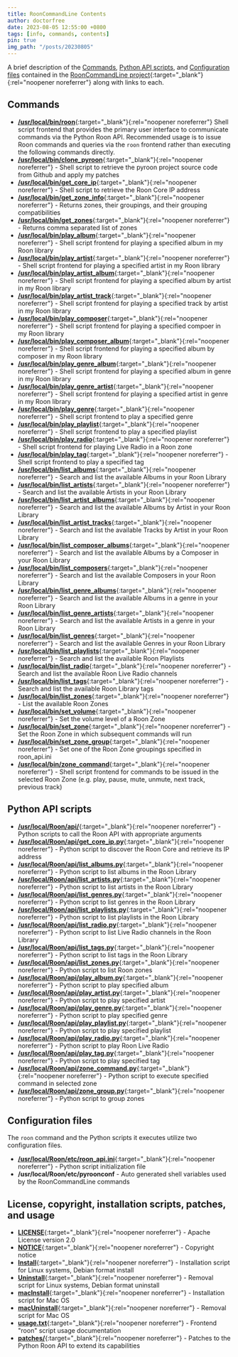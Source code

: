 ```yaml
---
title: RoonCommandLine Contents
author: doctorfree
date: 2023-08-05 12:55:00 +0800
tags: [info, commands, contents]
pin: true
img_path: "/posts/20230805"
---
```


A brief description of the [Commands](#commands),
[Python API scripts](#python-api-scripts), and
[Configuration files](#configuration-files) contained in the
[RoonCommandLine project](https://github.com/doctorfree/RoonCommandLine){:target="_blank"}{:rel="noopener noreferrer"}
along with links to each.

## Commands

- [**/usr/local/bin/roon**](https://github.com/doctorfree/RoonCommandLine/blob/master/bin/roon){:target="_blank"}{:rel="noopener noreferrer"}
  Shell script frontend that provides the primary user interface to communicate commands via the Python Roon API. Recommended usage is to issue Roon commands and queries via the `roon` frontend rather than executing the following commands directly.
- [**/usr/local/bin/clone_pyroon**](https://github.com/doctorfree/RoonCommandLine/blob/master/bin/clone_pyroon){:target="_blank"}{:rel="noopener noreferrer"} - Shell script to retrieve the pyroon project source code from Github and apply my patches
- [**/usr/local/bin/get_core_ip**](https://github.com/doctorfree/RoonCommandLine/blob/master/bin/get_core_ip){:target="_blank"}{:rel="noopener noreferrer"} - Shell script to retrieve the Roon Core IP address
- [**/usr/local/bin/get_zone_info**](https://github.com/doctorfree/RoonCommandLine/blob/master/bin/get_zone_info){:target="_blank"}{:rel="noopener noreferrer"} - Returns zones, their groupings, and their grouping compatibilities
- [**/usr/local/bin/get_zones**](https://github.com/doctorfree/RoonCommandLine/blob/master/bin/get_zones){:target="_blank"}{:rel="noopener noreferrer"} - Returns comma separated list of zones
- [**/usr/local/bin/play_album**](https://github.com/doctorfree/RoonCommandLine/blob/master/bin/play_album){:target="_blank"}{:rel="noopener noreferrer"} - Shell script frontend for playing a specified album in my Roon library
- [**/usr/local/bin/play_artist**](https://github.com/doctorfree/RoonCommandLine/blob/master/bin/play_artist){:target="_blank"}{:rel="noopener noreferrer"} - Shell script frontend for playing a specified artist in my Roon library
- [**/usr/local/bin/play_artist_album**](https://github.com/doctorfree/RoonCommandLine/blob/master/bin/play_artist_album){:target="_blank"}{:rel="noopener noreferrer"} - Shell script frontend for playing a specified album by artist in my Roon library
- [**/usr/local/bin/play_artist_track**](https://github.com/doctorfree/RoonCommandLine/blob/master/bin/play_artist_track){:target="_blank"}{:rel="noopener noreferrer"} - Shell script frontend for playing a specified track by artist in my Roon library
- [**/usr/local/bin/play_composer**](https://github.com/doctorfree/RoonCommandLine/blob/master/bin/play_composer){:target="_blank"}{:rel="noopener noreferrer"} - Shell script frontend for playing a specified compoer in my Roon library
- [**/usr/local/bin/play_composer_album**](https://github.com/doctorfree/RoonCommandLine/blob/master/bin/play_composer_album){:target="_blank"}{:rel="noopener noreferrer"} - Shell script frontend for playing a specified album by composer in my Roon library
- [**/usr/local/bin/play_genre_album**](https://github.com/doctorfree/RoonCommandLine/blob/master/bin/play_genre_album){:target="_blank"}{:rel="noopener noreferrer"} - Shell script frontend for playing a specified album in genre in my Roon library
- [**/usr/local/bin/play_genre_artist**](https://github.com/doctorfree/RoonCommandLine/blob/master/bin/play_genre_artist){:target="_blank"}{:rel="noopener noreferrer"} - Shell script frontend for playing a specified artist in genre in my Roon library
- [**/usr/local/bin/play_genre**](https://github.com/doctorfree/RoonCommandLine/blob/master/bin/play_genre){:target="_blank"}{:rel="noopener noreferrer"} - Shell script frontend to play a specified genre
- [**/usr/local/bin/play_playlist**](https://github.com/doctorfree/RoonCommandLine/blob/master/bin/play_playlist){:target="_blank"}{:rel="noopener noreferrer"} - Shell script frontend to play a specified playlist
- [**/usr/local/bin/play_radio**](https://github.com/doctorfree/RoonCommandLine/blob/master/bin/play_radio){:target="_blank"}{:rel="noopener noreferrer"} - Shell script frontend for playing Live Radio in a Roon zone
- [**/usr/local/bin/play_tag**](https://github.com/doctorfree/RoonCommandLine/blob/master/bin/play_tag){:target="_blank"}{:rel="noopener noreferrer"} - Shell script frontend to play a specified tag
- [**/usr/local/bin/list_albums**](https://github.com/doctorfree/RoonCommandLine/blob/master/bin/list_albums){:target="_blank"}{:rel="noopener noreferrer"} - Search and list the available Albums in your Roon Library
- [**/usr/local/bin/list_artists**](https://github.com/doctorfree/RoonCommandLine/blob/master/bin/list_artists){:target="_blank"}{:rel="noopener noreferrer"} - Search and list the available Artists in your Roon Library
- [**/usr/local/bin/list_artist_albums**](https://github.com/doctorfree/RoonCommandLine/blob/master/bin/list_artist_albums){:target="_blank"}{:rel="noopener noreferrer"} - Search and list the available Albums by Artist in your Roon Library
- [**/usr/local/bin/list_artist_tracks**](https://github.com/doctorfree/RoonCommandLine/blob/master/bin/list_artist_tracks){:target="_blank"}{:rel="noopener noreferrer"} - Search and list the available Tracks by Artist in your Roon Library
- [**/usr/local/bin/list_composer_albums**](https://github.com/doctorfree/RoonCommandLine/blob/master/bin/list_composer_albums){:target="_blank"}{:rel="noopener noreferrer"} - Search and list the available Albums by a Composer in your Roon Library
- [**/usr/local/bin/list_composers**](https://github.com/doctorfree/RoonCommandLine/blob/master/bin/list_composers){:target="_blank"}{:rel="noopener noreferrer"} - Search and list the available Composers in your Roon Library
- [**/usr/local/bin/list_genre_albums**](https://github.com/doctorfree/RoonCommandLine/blob/master/bin/list_genre_albums){:target="_blank"}{:rel="noopener noreferrer"} - Search and list the available Albums in a genre in your Roon Library
- [**/usr/local/bin/list_genre_artists**](https://github.com/doctorfree/RoonCommandLine/blob/master/bin/list_genre_artists){:target="_blank"}{:rel="noopener noreferrer"} - Search and list the available Artists in a genre in your Roon Library
- [**/usr/local/bin/list_genres**](https://github.com/doctorfree/RoonCommandLine/blob/master/bin/list_genres){:target="_blank"}{:rel="noopener noreferrer"} - Search and list the available Genres in your Roon Library
- [**/usr/local/bin/list_playlists**](https://github.com/doctorfree/RoonCommandLine/blob/master/bin/list_playlists){:target="_blank"}{:rel="noopener noreferrer"} - Search and list the available Roon Playlists
- [**/usr/local/bin/list_radio**](https://github.com/doctorfree/RoonCommandLine/blob/master/bin/list_radio){:target="_blank"}{:rel="noopener noreferrer"} - Search and list the available Roon Live Radio channels
- [**/usr/local/bin/list_tags**](https://github.com/doctorfree/RoonCommandLine/blob/master/bin/list_tags){:target="_blank"}{:rel="noopener noreferrer"} - Search and list the available Roon Library tags
- [**/usr/local/bin/list_zones**](https://github.com/doctorfree/RoonCommandLine/blob/master/bin/list_zones){:target="_blank"}{:rel="noopener noreferrer"} - List the available Roon Zones
- [**/usr/local/bin/set_volume**](https://github.com/doctorfree/RoonCommandLine/blob/master/bin/set_volume){:target="_blank"}{:rel="noopener noreferrer"} - Set the volume level of a Roon Zone
- [**/usr/local/bin/set_zone**](https://github.com/doctorfree/RoonCommandLine/blob/master/bin/set_zone){:target="_blank"}{:rel="noopener noreferrer"} - Set the Roon Zone in which subsequent commands will run
- [**/usr/local/bin/set_zone_group**](https://github.com/doctorfree/RoonCommandLine/blob/master/bin/set_zone_group){:target="_blank"}{:rel="noopener noreferrer"} - Set one of the Roon Zone groupings specified in roon_api.ini
- [**/usr/local/bin/zone_command**](https://github.com/doctorfree/RoonCommandLine/blob/master/bin/zone_command){:target="_blank"}{:rel="noopener noreferrer"} - Shell script frontend for commands to be issued in the selected Roon Zone (e.g. play, pause, mute, unmute, next track, previous track)

## Python API scripts

- [**/usr/local/Roon/api/**](https://github.com/doctorfree/RoonCommandLine/blob/master/api/README.md){:target="_blank"}{:rel="noopener noreferrer"} - Python scripts to call the Roon API with appropriate arguments
- [**/usr/local/Roon/api/get_core_ip.py**](https://github.com/doctorfree/RoonCommandLine/blob/master/api/get_core_ip.py){:target="_blank"}{:rel="noopener noreferrer"} - Python script to discover the Roon Core and retrieve its IP address
- [**/usr/local/Roon/api/list_albums.py**](https://github.com/doctorfree/RoonCommandLine/blob/master/api/list_albums.py){:target="_blank"}{:rel="noopener noreferrer"} - Python script to list albums in the Roon Library
- [**/usr/local/Roon/api/list_artists.py**](https://github.com/doctorfree/RoonCommandLine/blob/master/api/list_artists.py){:target="_blank"}{:rel="noopener noreferrer"} - Python script to list artists in the Roon Library
- [**/usr/local/Roon/api/list_genres.py**](https://github.com/doctorfree/RoonCommandLine/blob/master/api/list_genres.py){:target="_blank"}{:rel="noopener noreferrer"} - Python script to list genres in the Roon Library
- [**/usr/local/Roon/api/list_playlists.py**](https://github.com/doctorfree/RoonCommandLine/blob/master/api/list_playlists.py){:target="_blank"}{:rel="noopener noreferrer"} - Python script to list playlists in the Roon Library
- [**/usr/local/Roon/api/list_radio.py**](https://github.com/doctorfree/RoonCommandLine/blob/master/api/list_radio.py){:target="_blank"}{:rel="noopener noreferrer"} - Python script to list Live Radio channels in the Roon Library
- [**/usr/local/Roon/api/list_tags.py**](https://github.com/doctorfree/RoonCommandLine/blob/master/api/list_tags.py){:target="_blank"}{:rel="noopener noreferrer"} - Python script to list tags in the Roon Library
- [**/usr/local/Roon/api/list_zones.py**](https://github.com/doctorfree/RoonCommandLine/blob/master/api/list_zones.py){:target="_blank"}{:rel="noopener noreferrer"} - Python script to list Roon zones
- [**/usr/local/Roon/api/play_album.py**](https://github.com/doctorfree/RoonCommandLine/blob/master/api/play_album.py){:target="_blank"}{:rel="noopener noreferrer"} - Python script to play specified album
- [**/usr/local/Roon/api/play_artist.py**](https://github.com/doctorfree/RoonCommandLine/blob/master/api/play_artist.py){:target="_blank"}{:rel="noopener noreferrer"} - Python script to play specified artist
- [**/usr/local/Roon/api/play_genre.py**](https://github.com/doctorfree/RoonCommandLine/blob/master/api/play_genre.py){:target="_blank"}{:rel="noopener noreferrer"} - Python script to play specified genre
- [**/usr/local/Roon/api/play_playlist.py**](https://github.com/doctorfree/RoonCommandLine/blob/master/api/play_playlist.py){:target="_blank"}{:rel="noopener noreferrer"} - Python script to play specified playlist
- [**/usr/local/Roon/api/play_radio.py**](https://github.com/doctorfree/RoonCommandLine/blob/master/api/play_radio.py){:target="_blank"}{:rel="noopener noreferrer"} - Python script to play Roon Live Radio
- [**/usr/local/Roon/api/play_tag.py**](https://github.com/doctorfree/RoonCommandLine/blob/master/api/play_tag.py){:target="_blank"}{:rel="noopener noreferrer"} - Python script to play specified tag
- [**/usr/local/Roon/api/zone_command.py**](https://github.com/doctorfree/RoonCommandLine/blob/master/api/zone_command.py){:target="_blank"}{:rel="noopener noreferrer"} - Python script to execute specified command in selected zone
- [**/usr/local/Roon/api/zone_group.py**](https://github.com/doctorfree/RoonCommandLine/blob/master/api/zone_group.py){:target="_blank"}{:rel="noopener noreferrer"} - Python script to group zones

## Configuration files

The `roon` command and the Python scripts it executes utilize two configuration files.

- [**/usr/local/Roon/etc/roon_api.ini**](https://github.com/doctorfree/RoonCommandLine/blob/master/etc/roon_api.ini){:target="_blank"}{:rel="noopener noreferrer"} - Python script initialization file
- **/usr/local/Roon/etc/pyroonconf** - Auto generated shell variables used by the RoonCommandLine commands

## License, copyright, installation scripts, patches, and usage

- [**LICENSE**](https://github.com/doctorfree/RoonCommandLine/blob/master/LICENSE){:target="_blank"}{:rel="noopener noreferrer"} - Apache License version 2.0
- [**NOTICE**](https://github.com/doctorfree/RoonCommandLine/blob/master/NOTICE){:target="_blank"}{:rel="noopener noreferrer"} - Copyright notice
- [**Install**](https://github.com/doctorfree/RoonCommandLine/blob/master/Install){:target="_blank"}{:rel="noopener noreferrer"} - Installation script for Linux systems, Debian format install
- [**Uninstall**](https://github.com/doctorfree/RoonCommandLine/blob/master/Uninstall){:target="_blank"}{:rel="noopener noreferrer"} - Removal script for Linux systems, Debian format uninstall
- [**macInstall**](https://github.com/doctorfree/RoonCommandLine/blob/master/macInstall){:target="_blank"}{:rel="noopener noreferrer"} - Installation script for Mac OS
- [**macUninstall**](https://github.com/doctorfree/RoonCommandLine/blob/master/macUninstall){:target="_blank"}{:rel="noopener noreferrer"} - Removal script for Mac OS
- [**usage.txt**](https://github.com/doctorfree/RoonCommandLine/blob/master/usage.txt){:target="_blank"}{:rel="noopener noreferrer"} - Frontend "roon" script usage documentation
- [**patches/**](https://github.com/doctorfree/RoonCommandLine/blob/master/patches/README.md){:target="_blank"}{:rel="noopener noreferrer"} - Patches to the Python Roon API to extend its capabilities
